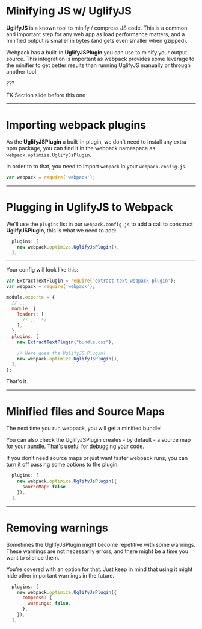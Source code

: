 # Minifying JS w/ UglifyJS

__UglifyJS__ is a known tool to minify / compress JS code. This is a common and important step for any web app as load performance matters, and a minified output is smaller in bytes (and gets even smaller when gzipped).

Webpack has a built-in __UglifyJSPlugin__ you can use to minify your output source. This integration is important as webpack provides some leverage to the minifier to get better results than running UglifyJS manually or through another tool.

???

TK Section slide before this one

---

# Importing webpack plugins

As the __UglifyJSPlugin__ a built-in plugin, we don't need to install any extra npm package, you can find it in the webpack namespace as `webpack.optimize.UglifyJsPlugin`.

In order to to that, you need to import `webpack` in your `webpack.config.js`.

```js
var webpack = require('webpack');
```

---

# Plugging in UglifyJS to Webpack

We'll use the `plugins` list in our `webpack.config.js` to add a call to construct __UglifyJSPlugin__, this is what we need to add:

```js
  plugins: [
    new webpack.optimize.UglifyJsPlugin(),
  ],
```

---

Your config will look like this:

```js
var ExtractTextPlugin = require('extract-text-webpack-plugin');
var webpack = require('webpack');

module.exports = {
  // ...
  module: {
    loaders: [
      /* ... */
    ],
  },
  plugins: [
    new ExtractTextPlugin("bundle.css"),

    // Here goes the UglifyJS Plugin!
    new webpack.optimize.UglifyJsPlugin(),
  ],
};
```

That's it.

---

# Minified files and Source Maps

The next time you run webpack, you will get a minified bundle!

You can also check the UglifyJSPlugin creates - by default - a source map for your bundle. That's useful for debugging your code.

If you don't need source maps or just want faster webpack runs, you can turn it off passing some options to the plugin:

```js
  plugins: [
    new webpack.optimize.UglifyJsPlugin({
      sourceMap: false
    }),
  ],
```

---

# Removing warnings

Sometimes the UglifyJSPlugin might become repetitive with some warnings. These warnings
are not necessarily errors, and there might be a time you want to silence them.

You're covered with an option for that. Just keep in mind that using it might hide other important warnings in the future.

```js
  plugins: [
    new webpack.optimize.UglifyJsPlugin({
      compress: {
        warnings: false,
      },
    }),
  ],
```
